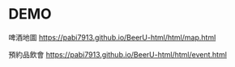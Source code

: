 # DEMO

啤酒地圖
https://pabi7913.github.io/BeerU-html/html/map.html

預約品飲會
https://pabi7913.github.io/BeerU-html/html/event.html
